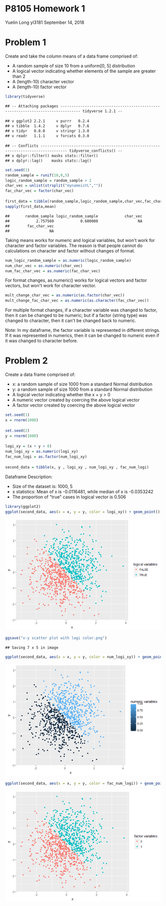 P8105 Homework 1
================
Yuelin Long yl3181
September 14, 2018

Problem 1
=========

Create and take the column means of a data frame comprised of:

-   A random sample of size 10 from a uniform\[0, 5\] distribution
-   A logical vector indicating whether elements of the sample are greater than 2
-   A (length-10) character vector
-   A (length-10) factor vector

``` r
library(tidyverse)
```

    ## -- Attaching packages ------------------------------------------------------------------------------- tidyverse 1.2.1 --

    ## v ggplot2 2.2.1     v purrr   0.2.4
    ## v tibble  1.4.2     v dplyr   0.7.6
    ## v tidyr   0.8.0     v stringr 1.3.0
    ## v readr   1.1.1     v forcats 0.3.0

    ## -- Conflicts ---------------------------------------------------------------------------------- tidyverse_conflicts() --
    ## x dplyr::filter() masks stats::filter()
    ## x dplyr::lag()    masks stats::lag()

``` r
set.seed(1)
random_sample = runif(10,0,5)
logic_random_sample = random_sample > 2
char_vec = unlist(strsplit("mynameisYL",""))
fac_char_vec = factor(char_vec)

first_data = tibble(random_sample,logic_random_sample,char_vec,fac_char_vec)
sapply(first_data,mean)
```

    ##       random_sample logic_random_sample            char_vec 
    ##            2.757569            0.600000                  NA 
    ##        fac_char_vec 
    ##                  NA

Taking means works for numeric and logical variables, but won't work for character and factor variables. The reason is that people cannot do calculations on character and factor without changes of format.

``` r
num_logic_random_sample = as.numeric(logic_random_sample)
num_char_vec = as.numeric(char_vec)
num_fac_char_vec = as.numeric(fac_char_vec)
```

For format changes, as.numeric() works for logical vectors and factor vectors, but won't work for character vector.

``` r
mult_change_char_vec = as.numeric(as.factor(char_vec))
mult_change_fac_char_vec = as.numeric(as.character(fac_char_vec))
```

For multiple format changes, if a character variable was changed to factor, then it can be changed to be numeric; but if a factor (string type) was changed to character, then it can't be changed back to numeric.

Note: In my dataframe, the factor variable is represented in different strings. If it was represented in numerics, then it can be changed to numeric even if it was changed to character before.

Problem 2
=========

Create a data frame comprised of:

-   x: a random sample of size 1000 from a standard Normal distribution
-   y: a random sample of size 1000 from a standard Normal distribution
-   A logical vector indicating whether the x + y &gt; 0
-   A numeric vector created by coercing the above logical vector
-   A factor vector created by coercing the above logical vector

``` r
set.seed(1)
x = rnorm(1000)

set.seed(2)
y = rnorm(1000)

logi_xy = (x + y > 0)
num_logi_xy = as.numeric(logi_xy)
fac_num_logi = as.factor(num_logi_xy)

second_data = tibble(x, y , logi_xy , num_logi_xy , fac_num_logi)
```

Dataframe Description:

-   Size of the dataset is: 1000, 5
-   x statistics: Mean of x is -0.0116481, while median of x is -0.0353242
-   The proportion of "true" cases in logical vector is 0.506

``` r
library(ggplot2)
ggplot(second_data, aes(x = x, y = y, color = logi_xy)) + geom_point() + labs(color = "logical variables")  
```

![](YuelinLong-p8105_hw1_yl3181_files/figure-markdown_github/unnamed-chunk-5-1.png)

``` r
ggsave("x-y scatter plot with logi color.png")
```

    ## Saving 7 x 5 in image

``` r
ggplot(second_data, aes(x = x, y = y, color = num_logi_xy)) + geom_point() + labs(color = "numeric variables")  
```

![](YuelinLong-p8105_hw1_yl3181_files/figure-markdown_github/unnamed-chunk-5-2.png)

``` r
ggplot(second_data, aes(x = x, y = y, color = fac_num_logi)) + geom_point() + labs(color = "factor variables") 
```

![](YuelinLong-p8105_hw1_yl3181_files/figure-markdown_github/unnamed-chunk-5-3.png)
